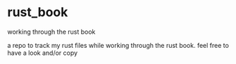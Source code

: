 # rust_book
working through the rust book

a repo to track my rust files while working through the rust book.
feel free to have a look and/or copy 
